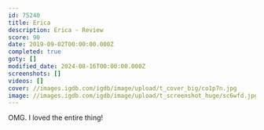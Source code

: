 ```yaml
---
id: 75240
title: Erica
description: Erica - Review
score: 90
date: 2019-09-02T00:00:00.000Z
completed: true
goty: []
modified_date: 2024-08-16T00:00:00.000Z
screenshots: []
videos: []
cover: //images.igdb.com/igdb/image/upload/t_cover_big/co1p7n.jpg
image: //images.igdb.com/igdb/image/upload/t_screenshot_huge/sc6wfd.jpg
---
```

OMG. I loved the entire thing!